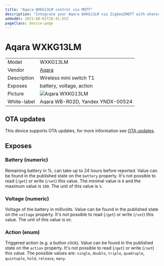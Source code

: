 ```yaml
---
title: "Aqara WXKG13LM control via MQTT"
description: "Integrate your Aqara WXKG13LM via Zigbee2MQTT with whatever smart home infrastructure you are using without the vendor's bridge or gateway."
addedAt: 2021-08-01T20:41:55Z
pageClass: device-page
---
```


<!-- !!!! -->
<!-- ATTENTION: This file is auto-generated through docgen! -->
<!-- You can only edit the "Notes"-Section between the two comment lines "Notes BEGIN" and "Notes END". -->
<!-- Do not use h1 or h2 heading within "## Notes"-Section. -->
<!-- !!!! -->

# Aqara WXKG13LM

|     |     |
|-----|-----|
| Model | WXKG13LM  |
| Vendor  | [Aqara](/supported-devices/#v=Aqara)  |
| Description | Wireless mini switch T1 |
| Exposes | battery, voltage, action |
| Picture | ![Aqara WXKG13LM](https://www.zigbee2mqtt.io/images/devices/WXKG13LM.png) |
| White-label | Aqara WB-R02D, Yandex YNDX-00524 |


<!-- Notes BEGIN: You can edit here. Add "## Notes" headline if not already present. -->


<!-- Notes END: Do not edit below this line -->


## OTA updates
This device supports OTA updates, for more information see [OTA updates](../guide/usage/ota_updates.md).



## Exposes

### Battery (numeric)
Remaining battery in %, can take up to 24 hours before reported.
Value can be found in the published state on the `battery` property.
It's not possible to read (`/get`) or write (`/set`) this value.
The minimal value is `0` and the maximum value is `100`.
The unit of this value is `%`.

### Voltage (numeric)
Voltage of the battery in millivolts.
Value can be found in the published state on the `voltage` property.
It's not possible to read (`/get`) or write (`/set`) this value.
The unit of this value is `mV`.

### Action (enum)
Triggered action (e.g. a button click).
Value can be found in the published state on the `action` property.
It's not possible to read (`/get`) or write (`/set`) this value.
The possible values are: `single`, `double`, `triple`, `quadruple`, `quintuple`, `hold`, `release`, `many`.

